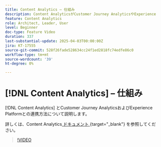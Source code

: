 ```yaml
---
title: Content Analytics – 仕組み
description: Content AnalyticsがCustomer Journey AnalyticsやExperience Platformと連携する仕組みを説明します。
feature: Content Analytics
role: Architect, Leader, User
level: Beginner
doc-type: Feature Video
duration: 337
last-substantial-update: 2025-04-03T00:00:00Z
jira: KT-17555
source-git-commit: 528f26fade528634cc24f1ed2818fc74edfe86c0
workflow-type: tm+mt
source-wordcount: '39'
ht-degree: 0%

---
```


# [!DNL Content Analytics] – 仕組み

[!DNL Content Analytics] とCustomer Journey AnalyticsおよびExperience Platformとの連携方法について説明します。

詳しくは、Content Analytics[ ドキュメント ](https://experienceleague.adobe.com/ja/docs/analytics-platform/using/content-analytics/content-analytics){target="_blank"} を参照してください。

>[!VIDEO](https://video.tv.adobe.com/v/3457423/?learn=on&enablevpops)
